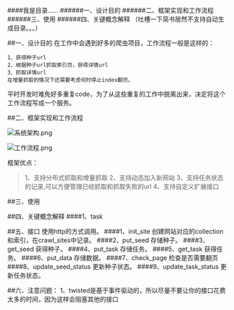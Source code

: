 ####我是目录……
######一、设计目的
######二、框架实现和工作流程
######三、使用
######四、关键概念解释
（吐槽一下简书居然不支持自动生成目录。。。）

##一、设计目的
   在工作中会遇到好多的爬虫项目，工作流程一般是这样的：
```
1、获得种子url
2、根据种子url抓取索引页，获得详情url
3、抓取详情url
在增量抓取的情况下还需要考虑何时停止index翻页。
```
平时开发时难免好多重复code，为了从这些重复的工作中脱离出来，决定将这个工作流程写成一个服务。


##二、框架实现和工作流程


![系统架构.png](http://upload-images.jianshu.io/upload_images/3781366-5b331dd6b4aed9d0.png?imageMogr2/auto-orient/strip%7CimageView2/2/w/1240)


![工作流程.png](http://upload-images.jianshu.io/upload_images/3781366-d42ae48aa5b2a388.png?imageMogr2/auto-orient/strip%7CimageView2/2/w/1240)


框架优点：
>1、支持分布式抓取和增量抓取
2、支持动态加入新网站
3、支持任务状态的记录,可以方便管理已经抓取和抓取失败的url
4、支持自定义扩展接口

##三、使用

##四、关键概念解释
 ####1、task

##五、接口
使用http的方式调用。
####1、init_site
创建网站对应的collection和索引，在crawl_sites中记录。
####2、put_seed
存储种子。
####3、get_seed
获得种子。
####4、put_task
存储任务。
####5、get_task
获得任务。
####6、put_data
存储数据。
####7、check_page
检查是否需要翻页
####8、update_seed_status
更新种子状态。
####9、update_task_status
更新任务状态。


##六、注意问题：
1、twisted是基于事件驱动的，所以尽量不要让你的接口花费太多的时间，因为这样会阻塞其他的接口
